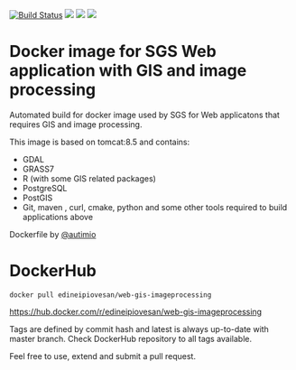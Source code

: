 [![Build Status](https://travis-ci.org/edineipiovesan/docker-image-web-gis-imageprocessing.svg?branch=master)](https://travis-ci.org/edineipiovesan/docker-image-web-gis-imageprocessing) ![](https://img.shields.io/docker/automated/jrottenberg/ffmpeg.svg) [![](https://images.microbadger.com/badges/image/edineipiovesan/web-gis-imageprocessing.svg)](https://microbadger.com/images/edineipiovesan/web-gis-imageprocessing "Get your own image badge on microbadger.com") [![](https://images.microbadger.com/badges/commit/edineipiovesan/docker-image-web-gis-imageprocessing.svg)](https://microbadger.com/images/edineipiovesan/docker-image-web-gis-imageprocessing "Get your own commit badge on microbadger.com")
# Docker image for SGS Web application with GIS and image processing
Automated build for docker image used by SGS for Web applicatons that requires GIS and image processing.

This image is based on tomcat:8.5 and contains:
 - GDAL
 - GRASS7
 - R (with some GIS related packages)
 - PostgreSQL
 - PostGIS
 - Git, maven , curl, cmake, python and some other tools required to build applications above

Dockerfile by [@autimio](https://github.com/autimio)

# DockerHub

`docker pull edineipiovesan/web-gis-imageprocessing`

https://hub.docker.com/r/edineipiovesan/web-gis-imageprocessing

Tags are defined by commit hash and latest is always up-to-date with master branch. Check DockerHub repository to all tags available.


Feel free to use, extend and submit a pull request.